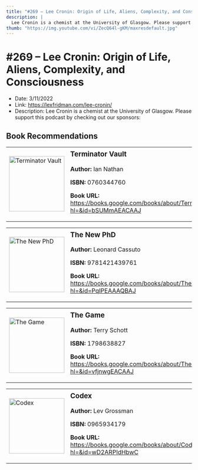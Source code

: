 ```yaml
---
title: "#269 – Lee Cronin: Origin of Life, Aliens, Complexity, and Consciousness"
description: |
  Lee Cronin is a chemist at the University of Glasgow. Please support this podcast by checking out our sponsors:"
thumb: "https://img.youtube.com/vi/ZecQ64l-gKM/maxresdefault.jpg"
---
```


# #269 – Lee Cronin: Origin of Life, Aliens, Complexity, and Consciousness

  - Date: 3/11/2022
  - Link: https://lexfridman.com/lee-cronin/
  - Description: Lee Cronin is a chemist at the University of Glasgow. Please support this podcast by checking out our sponsors:

## Book Recommendations

<table style="border: none;"><tr style="border: none;"><td style="border: none;"><img src="https://books.google.com/books/content?id=bSUMmAEACAAJ&printsec=frontcover&img=1&zoom=1&source=gbs_api" alt="Terminator Vault" width="150" style="vertical-align: top;"></td><td style="border: none; vertical-align: top;"><h3 style='margin-top: 5'>Terminator Vault</h3><p><strong>Author:</strong> Ian Nathan</p><p><strong>ISBN:</strong> 0760344760</p><p><strong>Book URL:</strong> <a href="https://books.google.com/books/about/Terminator_Vault.html?hl=&id=bSUMmAEACAAJ">https://books.google.com/books/about/Terminator_Vault.html?hl=&id=bSUMmAEACAAJ</a></p></td></tr></table>
<table style="border: none;"><tr style="border: none;"><td style="border: none;"><img src="https://books.google.com/books/content?id=PqIPEAAAQBAJ&printsec=frontcover&img=1&zoom=1&edge=curl&source=gbs_api" alt="The New PhD" width="150" style="vertical-align: top;"></td><td style="border: none; vertical-align: top;"><h3 style='margin-top: 5'>The New PhD</h3><p><strong>Author:</strong> Leonard Cassuto</p><p><strong>ISBN:</strong> 9781421439761</p><p><strong>Book URL:</strong> <a href="https://books.google.com/books/about/The_New_PhD.html?hl=&id=PqIPEAAAQBAJ">https://books.google.com/books/about/The_New_PhD.html?hl=&id=PqIPEAAAQBAJ</a></p></td></tr></table>
<table style="border: none;"><tr style="border: none;"><td style="border: none;"><img src="https://books.google.com/books/content?id=vfjnwgEACAAJ&printsec=frontcover&img=1&zoom=1&source=gbs_api" alt="The Game" width="150" style="vertical-align: top;"></td><td style="border: none; vertical-align: top;"><h3 style='margin-top: 5'>The Game</h3><p><strong>Author:</strong> Terry Schott</p><p><strong>ISBN:</strong> 1798638827</p><p><strong>Book URL:</strong> <a href="https://books.google.com/books/about/The_Game.html?hl=&id=vfjnwgEACAAJ">https://books.google.com/books/about/The_Game.html?hl=&id=vfjnwgEACAAJ</a></p></td></tr></table>
<table style="border: none;"><tr style="border: none;"><td style="border: none;"><img src="https://books.google.com/books/content?id=wD2ARPIdHbwC&printsec=frontcover&img=1&zoom=1&source=gbs_api" alt="Codex" width="150" style="vertical-align: top;"></td><td style="border: none; vertical-align: top;"><h3 style='margin-top: 5'>Codex</h3><p><strong>Author:</strong> Lev Grossman</p><p><strong>ISBN:</strong> 0965934179</p><p><strong>Book URL:</strong> <a href="https://books.google.com/books/about/Codex.html?hl=&id=wD2ARPIdHbwC">https://books.google.com/books/about/Codex.html?hl=&id=wD2ARPIdHbwC</a></p></td></tr></table>
